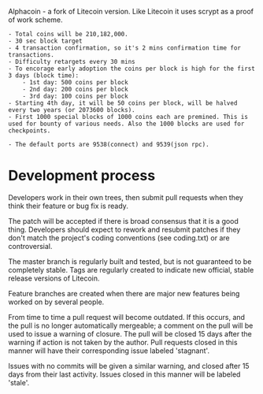 Alphacoin - a fork of Litecoin version. Like Litecoin it uses scrypt as a proof of work scheme.

	- Total coins will be 210,182,000.
	- 30 sec block target
	- 4 transaction confirmation, so it's 2 mins confirmation time for transactions.
	- Difficulty retargets every 30 mins
	- To encorage early adoption the coins per block is high for the first 3 days (block time):
		- 1st day: 500 coins per block
		- 2nd day: 200 coins per block
		- 3rd day: 100 coins per block
	- Starting 4th day, it will be 50 coins per block, will be halved every two years (or 2073600 blocks).
	- First 1000 special blocks of 1000 coins each are premined. This is used for bounty of various needs. Also the 1000 blocks are used for checkpoints.

	- The default ports are 9538(connect) and 9539(json rpc).


Development process
===================

Developers work in their own trees, then submit pull requests when
they think their feature or bug fix is ready.

The patch will be accepted if there is broad consensus that it is a
good thing.  Developers should expect to rework and resubmit patches
if they don't match the project's coding conventions (see coding.txt)
or are controversial.

The master branch is regularly built and tested, but is not guaranteed
to be completely stable. Tags are regularly created to indicate new
official, stable release versions of Litecoin.

Feature branches are created when there are major new features being
worked on by several people.

From time to time a pull request will become outdated. If this occurs, and
the pull is no longer automatically mergeable; a comment on the pull will
be used to issue a warning of closure. The pull will be closed 15 days
after the warning if action is not taken by the author. Pull requests closed
in this manner will have their corresponding issue labeled 'stagnant'.

Issues with no commits will be given a similar warning, and closed after
15 days from their last activity. Issues closed in this manner will be 
labeled 'stale'. 

